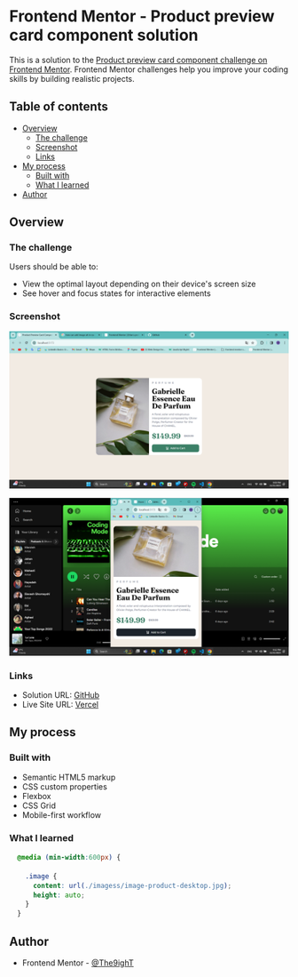 # Frontend Mentor - Product preview card component solution

This is a solution to the [Product preview card component challenge on Frontend Mentor](https://www.frontendmentor.io/challenges/product-preview-card-component-GO7UmttRfa). Frontend Mentor challenges help you improve your coding skills by building realistic projects. 

## Table of contents

- [Overview](#overview)
  - [The challenge](#the-challenge)
  - [Screenshot](#screenshot)
  - [Links](#links)
- [My process](#my-process)
  - [Built with](#built-with)
  - [What I learned](#what-i-learned)
- [Author](#author)


## Overview

### The challenge

Users should be able to:

- View the optimal layout depending on their device's screen size
- See hover and focus states for interactive elements

### Screenshot

![Desktop](./ScreenShots/Screenshot%202023-11-21%20210942.png)

![Desktop](./ScreenShots/Screenshot%202023-11-21%20211244.png)

### Links

- Solution URL: [GitHub](https://github.com/The9ighT/Product-preview-card-component-solution---Frontend-Mentor-Challenge)
- Live Site URL: [Vercel](https://product-preview-card-component-so-git-3933da-the9ights-projects.vercel.app/)

## My process

### Built with

- Semantic HTML5 markup
- CSS custom properties
- Flexbox
- CSS Grid
- Mobile-first workflow

### What I learned

```css
  @media (min-width:600px) {

    .image {
      content: url(./imagess/image-product-desktop.jpg);
      height: auto;
    }
  }
```

## Author

- Frontend Mentor - [@The9ighT](https://www.frontendmentor.io/profile/The9ighT)
